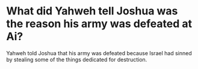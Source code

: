 # What did Yahweh tell Joshua was the reason his army was defeated at Ai?

Yahweh told Joshua that his army was defeated because Israel had sinned by stealing some of the things dedicated for destruction.
